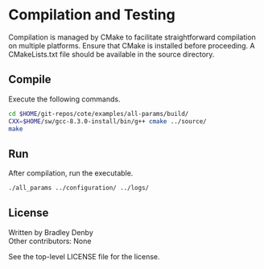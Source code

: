 # Compilation and Testing

Compilation is managed by CMake to facilitate straightforward compilation on
multiple platforms. Ensure that CMake is installed before proceeding. A
CMakeLists.txt file should be available in the source directory.

## Compile

Execute the following commands.

```bash
cd $HOME/git-repos/cote/examples/all-params/build/
CXX=$HOME/sw/gcc-8.3.0-install/bin/g++ cmake ../source/
make
```

## Run

After compilation, run the executable.

```bash
./all_params ../configuration/ ../logs/
```

## License

Written by Bradley Denby  
Other contributors: None

See the top-level LICENSE file for the license.
